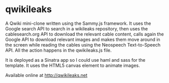 # qwikileaks

A Qwiki mini-clone written using the Sammy.js framework. It uses the Google
search API to search in a wikileaks repository, then uses the cablesearch.org 
API to download the relevant cable content, calls again the Google API to
download relevant images and makes them move around in the screen while reading 
the cables using the Neospeech Text-to-Speech API. All the action happens in the
qwikileaks.js file.

It is deployed as a Sinatra app so I could use haml and sass for the template.
It uses the HTML5 canvas element to animate images.

Available online at http://qwikileaks.net
